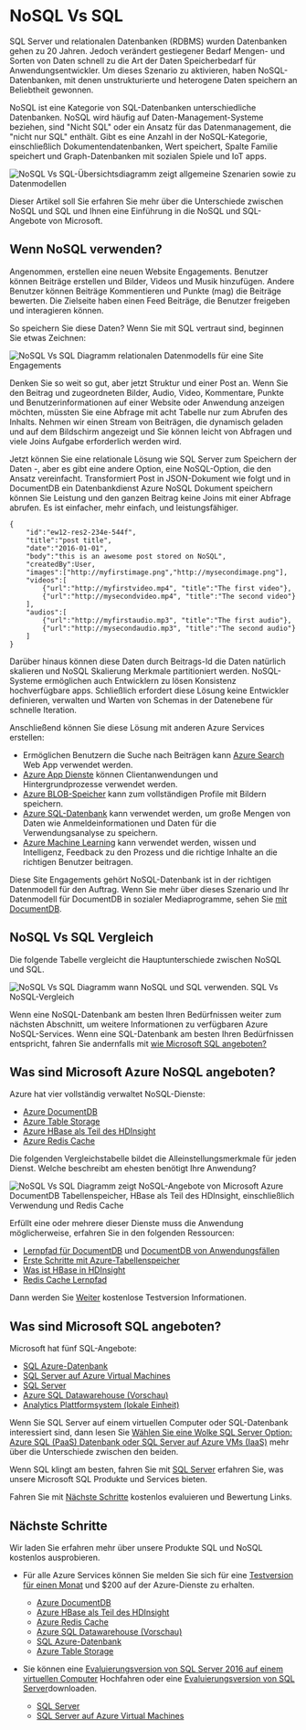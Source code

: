 <properties
    pageTitle="Verwendung von NoSQL Vs SQL | Microsoft Azure"
    description="Vergleichen Sie die Vorteile von NoSQL nicht relationalen Lösungen im Vergleich zu SQL Solutions. Erfahren Sie, ob Microsoft Azure NoSQL-Services oder SQL Server best das Szenario passt."
    keywords="NoSQL Vs Sql NoSQL Sql Vs Nosql verwenden"
    services="documentdb"
    documentationCenter=""
    authors="mimig1"
    manager="jhubbard"
    editor=""/>

<tags
    ms.service="documentdb"
    ms.workload="data-services"
    ms.tgt_pltfrm="na"
    ms.devlang="dotnet"
    ms.topic="article" 
    ms.date="06/24/2016"
    ms.author="mimig"/>

# <a name="nosql-vs-sql"></a>NoSQL Vs SQL

SQL Server und relationalen Datenbanken (RDBMS) wurden Datenbanken gehen zu 20 Jahren. Jedoch verändert gestiegener Bedarf Mengen- und Sorten von Daten schnell zu die Art der Daten Speicherbedarf für Anwendungsentwickler. Um dieses Szenario zu aktivieren, haben NoSQL-Datenbanken, mit denen unstrukturierte und heterogene Daten speichern an Beliebtheit gewonnen. 

NoSQL ist eine Kategorie von SQL-Datenbanken unterschiedliche Datenbanken. NoSQL wird häufig auf Daten-Management-Systeme beziehen, sind "Nicht SQL" oder ein Ansatz für das Datenmanagement, die "nicht nur SQL" enthält. Gibt es eine Anzahl in der NoSQL-Kategorie, einschließlich Dokumentendatenbanken, Wert speichert, Spalte Familie speichert und Graph-Datenbanken mit sozialen Spiele und IoT apps.

![NoSQL Vs SQL-Übersichtsdiagramm zeigt allgemeine Szenarien sowie zu Datenmodellen](./media/documentdb-nosql-vs-sql/nosql-vs-sql-overview.png)

Dieser Artikel soll Sie erfahren Sie mehr über die Unterschiede zwischen NoSQL und SQL und Ihnen eine Einführung in die NoSQL und SQL-Angebote von Microsoft.  

## <a name="when-to-use-nosql"></a>Wenn NoSQL verwenden?

Angenommen, erstellen eine neuen Website Engagements. Benutzer können Beiträge erstellen und Bilder, Videos und Musik hinzufügen. Andere Benutzer können Beiträge Kommentieren und Punkte (mag) die Beiträge bewerten. Die Zielseite haben einen Feed Beiträge, die Benutzer freigeben und interagieren können. 

So speichern Sie diese Daten? Wenn Sie mit SQL vertraut sind, beginnen Sie etwas Zeichnen:

![NoSQL Vs SQL Diagramm relationalen Datenmodells für eine Site Engagements](./media/documentdb-nosql-vs-sql/nosql-vs-sql-social.png)

Denken Sie so weit so gut, aber jetzt Struktur und einer Post an. Wenn Sie den Beitrag und zugeordneten Bilder, Audio, Video, Kommentare, Punkte und Benutzerinformationen auf einer Website oder Anwendung anzeigen möchten, müssten Sie eine Abfrage mit acht Tabelle nur zum Abrufen des Inhalts. Nehmen wir einen Stream von Beiträgen, die dynamisch geladen und auf dem Bildschirm angezeigt und Sie können leicht von Abfragen und viele Joins Aufgabe erforderlich werden wird.

Jetzt können Sie eine relationale Lösung wie SQL Server zum Speichern der Daten -, aber es gibt eine andere Option, eine NoSQL-Option, die den Ansatz vereinfacht. Transformiert Post in JSON-Dokument wie folgt und in DocumentDB ein Datenbankdienst Azure NoSQL Dokument speichern können Sie Leistung und den ganzen Beitrag keine Joins mit einer Abfrage abrufen. Es ist einfacher, mehr einfach, und leistungsfähiger.

    {
        "id":"ew12-res2-234e-544f",
        "title":"post title",
        "date":"2016-01-01",
        "body":"this is an awesome post stored on NoSQL",
        "createdBy":User,
        "images":["http://myfirstimage.png","http://mysecondimage.png"],
        "videos":[
            {"url":"http://myfirstvideo.mp4", "title":"The first video"},
            {"url":"http://mysecondvideo.mp4", "title":"The second video"}
        ],
        "audios":[
            {"url":"http://myfirstaudio.mp3", "title":"The first audio"},
            {"url":"http://mysecondaudio.mp3", "title":"The second audio"}
        ]
    }

Darüber hinaus können diese Daten durch Beitrags-Id die Daten natürlich skalieren und NoSQL Skalierung Merkmale partitioniert werden. NoSQL-Systeme ermöglichen auch Entwicklern zu lösen Konsistenz hochverfügbare apps.  Schließlich erfordert diese Lösung keine Entwickler definieren, verwalten und Warten von Schemas in der Datenebene für schnelle Iteration.

Anschließend können Sie diese Lösung mit anderen Azure Services erstellen:

- Ermöglichen Benutzern die Suche nach Beiträgen kann [Azure Search](https://azure.microsoft.com/services/search/) Web App verwendet werden.
- [Azure App Dienste](https://azure.microsoft.com/services/app-service/) können Clientanwendungen und Hintergrundprozesse verwendet werden.
- [Azure BLOB-Speicher](https://azure.microsoft.com/services/storage/) kann zum vollständigen Profile mit Bildern speichern.
- [Azure SQL-Datenbank](https://azure.microsoft.com/services/sql-database/) kann verwendet werden, um große Mengen von Daten wie Anmeldeinformationen und Daten für die Verwendungsanalyse zu speichern.
- [Azure Machine Learning](https://azure.microsoft.com/services/machine-learning/) kann verwendet werden, wissen und Intelligenz, Feedback zu den Prozess und die richtige Inhalte an die richtigen Benutzer beitragen.

Diese Site Engagements gehört NoSQL-Datenbank ist in der richtigen Datenmodell für den Auftrag. Wenn Sie mehr über dieses Szenario und Ihr Datenmodell für DocumentDB in sozialer Mediaprogramme, sehen Sie [mit DocumentDB](documentdb-social-media-apps.md). 

## <a name="nosql-vs-sql-comparison"></a>NoSQL Vs SQL Vergleich

Die folgende Tabelle vergleicht die Hauptunterschiede zwischen NoSQL und SQL. 

![NoSQL Vs SQL Diagramm wann NoSQL und SQL verwenden. SQL Vs NoSQL-Vergleich](./media/documentdb-nosql-vs-sql/nosql-vs-sql-comparison.png)

Wenn eine NoSQL-Datenbank am besten Ihren Bedürfnissen weiter zum nächsten Abschnitt, um weitere Informationen zu verfügbaren Azure NoSQL-Services. Wenn eine SQL-Datenbank am besten Ihren Bedürfnissen entspricht, fahren Sie andernfalls mit [wie Microsoft SQL angeboten?](#what-are-the-microsoft-sql-offerings)

## <a name="what-are-the-microsoft-azure-nosql-offerings"></a>Was sind Microsoft Azure NoSQL angeboten?

Azure hat vier vollständig verwaltet NoSQL-Dienste: 

- [Azure DocumentDB](https://azure.microsoft.com/services/documentdb/)
- [Azure Table Storage](https://azure.microsoft.com/services/storage/)
- [Azure HBase als Teil des HDInsight](https://azure.microsoft.com/services/hdinsight/)
- [Azure Redis Cache](https://azure.microsoft.com/services/cache/)

Die folgenden Vergleichstabelle bildet die Alleinstellungsmerkmale für jeden Dienst. Welche beschreibt am ehesten benötigt Ihre Anwendung? 

![NoSQL Vs SQL Diagramm zeigt NoSQL-Angebote von Microsoft Azure DocumentDB Tabellenspeicher, HBase als Teil des HDInsight, einschließlich Verwendung und Redis Cache](./media/documentdb-nosql-vs-sql/nosql-vs-sql-documentdb-storage-hbase-hdinsight-redis-cache.png)

Erfüllt eine oder mehrere dieser Dienste muss die Anwendung möglicherweise, erfahren Sie in den folgenden Ressourcen: 

- [Lernpfad für DocumentDB](https://azure.microsoft.com/documentation/learning-paths/documentdb/) und [DocumentDB von Anwendungsfällen](documentdb-use-cases.md)
- [Erste Schritte mit Azure-Tabellenspeicher](../storage/storage-dotnet-how-to-use-tables.md)
- [Was ist HBase in HDInsight](../hdinsight/hdinsight-hbase-overview.md)
- [Redis Cache Lernpfad](https://azure.microsoft.com/documentation/learning-paths/redis-cache/)

Dann werden Sie [Weiter](#next-steps) kostenlose Testversion Informationen.

## <a name="what-are-the-microsoft-sql-offerings"></a>Was sind Microsoft SQL angeboten?

Microsoft hat fünf SQL-Angebote: 

- [SQL Azure-Datenbank](https://azure.microsoft.com/services/sql-database/)
- [SQL Server auf Azure Virtual Machines](https://azure.microsoft.com/services/virtual-machines/sql-server/)
- [SQL Server](https://www.microsoft.com/server-cloud/products/sql-server-2016/)
- [Azure SQL Datawarehouse (Vorschau)](https://azure.microsoft.com/services/sql-data-warehouse/)
- [Analytics Plattformsystem (lokale Einheit)](https://www.microsoft.com/en-us/server-cloud/products/analytics-platform-system/)

Wenn Sie SQL Server auf einem virtuellen Computer oder SQL-Datenbank interessiert sind, dann lesen Sie [Wählen Sie eine Wolke SQL Server Option: Azure SQL (PaaS) Datenbank oder SQL Server auf Azure VMs (IaaS)](../sql-database/sql-database-paas-vs-sql-server-iaas.md) mehr über die Unterschiede zwischen den beiden.

Wenn SQL klingt am besten, fahren Sie mit [SQL Server](https://www.microsoft.com/server-cloud/products/) erfahren Sie, was unsere Microsoft SQL Produkte und Services bieten.

Fahren Sie mit [Nächste Schritte](#next-steps) kostenlos evaluieren und Bewertung Links.

## <a name="next-steps"></a>Nächste Schritte

Wir laden Sie erfahren mehr über unsere Produkte SQL und NoSQL kostenlos ausprobieren. 

- Für alle Azure Services können Sie melden Sie sich für eine [Testversion für einen Monat](https://azure.microsoft.com/pricing/free-trial/) und $200 auf der Azure-Dienste zu erhalten.
    - [Azure DocumentDB](https://azure.microsoft.com/services/documentdb/)
    - [Azure HBase als Teil des HDInsight](https://azure.microsoft.com/services/hdinsight/)
    - [Azure Redis Cache](https://azure.microsoft.com/services/cache/)
    - [Azure SQL Datawarehouse (Vorschau)](https://azure.microsoft.com/services/sql-data-warehouse/)
    - [SQL Azure-Datenbank](https://azure.microsoft.com/services/sql-database/)
    - [Azure Table Storage](https://azure.microsoft.com/services/storage/)

- Sie können eine [Evaluierungsversion von SQL Server 2016 auf einem virtuellen Computer](https://azure.microsoft.com/marketplace/partners/microsoft/sqlserver2016ctp33evaluationwindowsserver2012r2/) Hochfahren oder eine [Evaluierungsversion von SQL Server](https://www.microsoft.com/en-us/evalcenter/evaluate-sql-server-2016)downloaden.
    - [SQL Server](https://www.microsoft.com/server-cloud/products/sql-server-2016/)
    - [SQL Server auf Azure Virtual Machines](https://azure.microsoft.com/services/virtual-machines/sql-server/)

